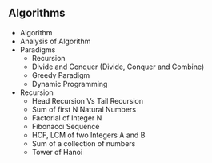 ## Algorithms

* Algorithm
* Analysis of Algorithm
* Paradigms
  * Recursion
  * Divide and Conquer (Divide, Conquer and Combine)
  * Greedy Paradigm
  * Dynamic Programming
* Recursion
  * Head Recursion Vs Tail Recursion
  * Sum of first N Natural Numbers
  * Factorial of Integer N
  * Fibonacci Sequence
  * HCF, LCM of two Integers A and B
  * Sum of a collection of numbers
  * Tower of Hanoi